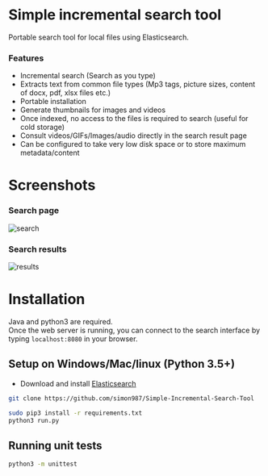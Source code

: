 # Simple incremental search tool


Portable search tool for local files using Elasticsearch.

### Features
* Incremental search (Search as you type)
* Extracts text from common file types (Mp3 tags, picture sizes, content of docx, pdf, xlsx files etc.)
* Portable installation
* Generate thumbnails for images and videos
* Once indexed, no access to the files is required to search (useful for cold storage)
* Consult videos/GIFs/Images/audio directly in the search result page
* Can be configured to take very low disk space or to store maximum metadata/content

# Screenshots
### Search page
![search](https://user-images.githubusercontent.com/7120851/39211116-aa886db4-47d8-11e8-84a7-1b880ac7802b.png)
### Search results
![results](https://user-images.githubusercontent.com/7120851/39211532-edf617e4-47d9-11e8-9b14-825e46636576.png)


# Installation
Java and python3 are required.    
Once the web server is running, you can connect to the search interface by typing `localhost:8080` in your browser.

## Setup on Windows/Mac/linux (Python 3.5+)

* Download and install [Elasticsearch](https://www.elastic.co/downloads/elasticsearch)

```bash
git clone https://github.com/simon987/Simple-Incremental-Search-Tool

sudo pip3 install -r requirements.txt    
python3 run.py
```

## Running unit tests
```bash
python3 -m unittest
```